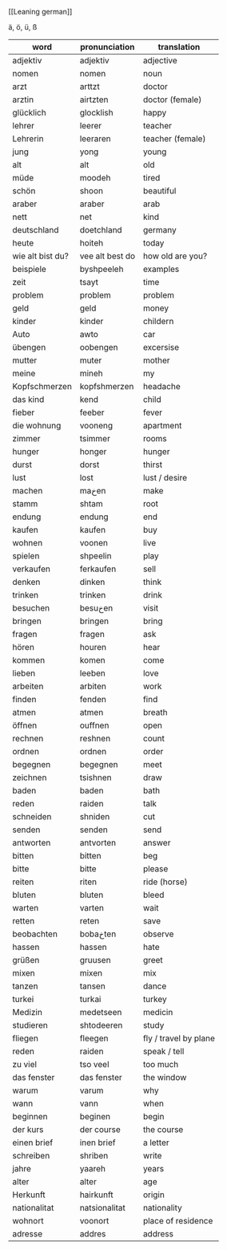 [[Leaning german]]

ä, ö, ü, ß

| word             | pronunciation   | translation           |
| ---------------- | --------------- | --------------------- |
| adjektiv         | adjektiv        | adjective             |
| nomen            | nomen           | noun                  |
| arzt             | arttzt          | doctor                |
| arztin           | airtzten        | doctor (female)       |
| glücklich        | glocklish       | happy                 |
| lehrer           | leerer          | teacher               |
| Lehrerin         | leeraren        | teacher (female)      |
| jung             | yong            | young                 |
| alt              | alt             | old                   |
| müde             | moodeh          | tired                 |
| schön            | shoon           | beautiful             |
| araber           | araber          | arab                  |
| nett             | net             | kind                  |
| deutschland      | doetchland      | germany               |
| heute            | hoiteh          | today                 |
| wie alt bist du? | vee alt best do | how old are you?      |
| beispiele        | byshpeeleh      | examples              |
| zeit             | tsayt           | time                  |
| problem          | problem         | problem               |
| geld             | geld            | money                 |
| kinder           | kinder          | childern              |
| Auto             | awto            | car                   |
| übengen          | oobengen        | excersise             |
| mutter           | muter           | mother                |
| meine            | mineh           | my                    |
| Kopfschmerzen    | kopfshmerzen    | headache              |
| das kind         | kend            | child                 |
| fieber           | feeber          | fever                 |
| die wohnung      | vooneng         | apartment             |
| zimmer           | tsimmer         | rooms                 |
| hunger           | honger          | hunger                |
| durst            | dorst           | thirst                |
| lust             | lost            | lust / desire         |
| machen           | maخen           | make                  |
| stamm            | shtam           | root                  |
| endung           | endung          | end                   |
| kaufen           | kaufen          | buy                   |
| wohnen           | voonen          | live                  |
| spielen          | shpeelin        | play                  |
| verkaufen        | ferkaufen       | sell                  |
| denken           | dinken          | think                 |
| trinken          | trinken         | drink                 |
| besuchen         | besuخen         | visit                 |
| bringen          | bringen         | bring                 |
| fragen           | fragen          | ask                   |
| hören            | houren          | hear                  |
| kommen           | komen           | come                  |
| lieben           | leeben          | love                  |
| arbeiten         | arbiten         | work                  |
| finden           | fenden          | find                  |
| atmen            | atmen           | breath                |
| öffnen           | ouffnen         | open                  |
| rechnen          | reshnen         | count                 |
| ordnen           | ordnen          | order                 |
| begegnen         | begegnen        | meet                  |
| zeichnen         | tsishnen        | draw                  |
| baden            | baden           | bath                  |
| reden            | raiden          | talk                  |
| schneiden        | shniden         | cut                   |
| senden           | senden          | send                  |
| antworten        | antvorten       | answer                |
| bitten           | bitten          | beg                   |
| bitte            | bitte           | please                |
| reiten           | riten           | ride (horse)          |
| bluten           | bluten          | bleed                 |
| warten           | varten          | wait                  |
| retten           | reten           | save                  |
| beobachten       | bobaخten        | observe               |
| hassen           | hassen          | hate                  |
| grüßen           | gruusen         | greet                 |
| mixen            | mixen           | mix                   |
| tanzen           | tansen          | dance                 |
| turkei           | turkai          | turkey                |
| Medizin          | medetseen       | medicin               |
| studieren        | shtodeeren      | study                 |
| fliegen          | fleegen         | fly / travel by plane |
| reden            | raiden          | speak / tell          |
| zu viel          | tso veel        | too much              |
| das fenster      | das fenster     | the window            |
| warum            | varum           | why                   |
| wann             | vann            | when                  |
| beginnen         | beginen         | begin                 |
| der kurs         | der course      | the course            |
| einen brief      | inen brief      | a letter              |
| schreiben        | shriben         | write                 |
| jahre            | yaareh          | years                 |
| alter            | alter           | age                   |
| Herkunft         | hairkunft       | origin                |
| nationalitat     | natsionalitat   | nationality           |
| wohnort          | voonort         | place of residence    |
| adresse          | addres          | address               |
